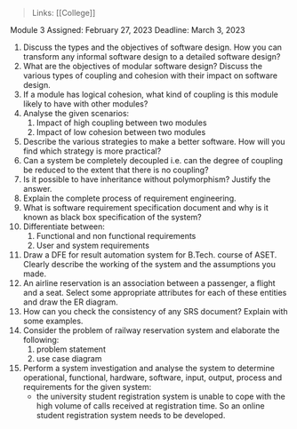 >Links: [[College]]

Module 3
Assigned: February 27, 2023
Deadline: March 3, 2023

1. Discuss the types and the objectives of software design. How you can transform any informal software design to a detailed software design? 
2. What are the objectives of modular software design? Discuss the various types of coupling and cohesion with their impact on software design.
3. If a module has logical cohesion, what kind of coupling is this module likely to have with other modules?
4. Analyse the given scenarios:
	1. Impact of high coupling between two modules
	2. Impact of low cohesion between two modules
5. Describe the various strategies to make a better software. How will you find which strategy is more practical?
6. Can a system be completely decoupled i.e. can the degree of coupling be reduced to the extent that there is no coupling?
7. Is it possible to have inheritance without polymorphism? Justify the answer.
8. Explain the complete process of requirement engineering.
9. What is software requirement specification document and why is it known as black box specification of the system?
10. Differentiate between:
	1. Functional and non functional requirements
	2. User and system requirements
11. Draw a DFE for result automation system for B.Tech. course of ASET. Clearly describe the working of the system and the assumptions you made.
12. An airline reservation is an association between a passenger, a flight and a seat. Select some appropriate attributes for each of these entities and draw the ER diagram.
13. How can you check the consistency of any SRS document? Explain with some examples.
14. Consider the problem of railway reservation system and elaborate the following:
	1. problem statement
	2. use case diagram
15. Perform a system investigation and analyse the system to determine operational, functional, hardware, software, input, output, process and requirements for the given system:
	- the university student registration system is unable to cope with the high volume of calls received at registration time. So an online student registration system needs to be developed.